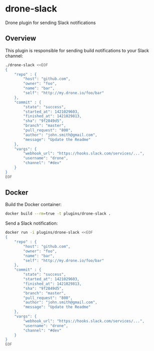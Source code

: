 # drone-slack
Drone plugin for sending Slack notifications


## Overview

This plugin is responsible for sending build notifications to your Slack channel:

```sh
./drone-slack <<EOF
{
    "repo" : {
        "host": "github.com",
        "owner": "foo",
        "name": "bar",
        "self": "http://my.drone.io/foo/bar"
    },
    "commit" : {
        "state": "success",
        "started_at": 1421029603,
        "finished_at": 1421029813,
        "sha": "9f2849d5",
        "branch": "master",
        "pull_request": "800",
        "author": "john.smith@gmail.com",
        "message": "Update the Readme"
    },
    "vargs": {
        "webhook_url": "https://hooks.slack.com/services/...",
        "username": "drone", 
        "channel": "#dev"
    }
}
EOF
```

## Docker

Build the Docker container:

```sh
docker build --rm=true -t plugins/drone-slack .
```

Send a Slack notification:

```sh
docker run -i plugins/drone-slack <<EOF
{
    "repo" : {
        "host": "github.com",
        "owner": "foo",
        "name": "bar",
        "self": "http://my.drone.io/foo/bar"
    },
    "commit" : {
        "state": "success",
        "started_at": 1421029603,
        "finished_at": 1421029813,
        "sha": "9f2849d5",
        "branch": "master",
        "pull_request": "800",
        "author": "john.smith@gmail.com",
        "message": "Update the Readme"
    },
    "vargs": {
        "webhook_url": "https://hooks.slack.com/services/...",
        "username": "drone", 
        "channel": "#dev"
    }
}
EOF
```
